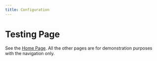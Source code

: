 ```yaml
---
title: Configuration
---
```

# Testing Page

See the [Home Page](/). All the other pages are for demonstration purposes
with the navigation only.
